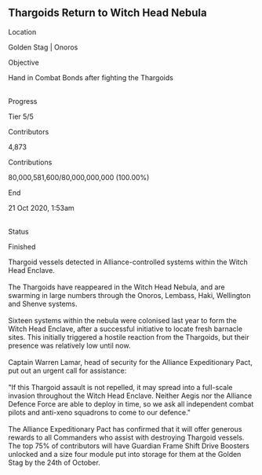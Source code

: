 ## Thargoids Return to Witch Head Nebula

Location

Golden Stag \| Onoros

Objective

Hand in Combat Bonds after fighting the Thargoids

\
Progress

Tier 5/5

Contributors

4,873

Contributions

80,000,581,600/80,000,000,000 (100.00%)

End

21 Oct 2020, 1:53am

\
Status

Finished

Thargoid vessels detected in Alliance-controlled systems within the
Witch Head Enclave.\
\
The Thargoids have reappeared in the Witch Head Nebula, and are swarming
in large numbers through the Onoros, Lembass, Haki, Wellington and
Shenve systems.\
\
Sixteen systems within the nebula were colonised last year to form the
Witch Head Enclave, after a successful initiative to locate fresh
barnacle sites. This initially triggered a hostile reaction from the
Thargoids, but their presence was relatively low until now.\
\
Captain Warren Lamar, head of security for the Alliance Expeditionary
Pact, put out an urgent call for assistance:\
\
\"If this Thargoid assault is not repelled, it may spread into a
full-scale invasion throughout the Witch Head Enclave. Neither Aegis nor
the Alliance Defence Force are able to deploy in time, so we ask all
independent combat pilots and anti-xeno squadrons to come to our
defence.\"\
\
The Alliance Expeditionary Pact has confirmed that it will offer
generous rewards to all Commanders who assist with destroying Thargoid
vessels.\
The top 75% of contributors will have Guardian Frame Shift Drive
Boosters unlocked and a size four module put into storage for them at
the Golden Stag by the 24th of October.

